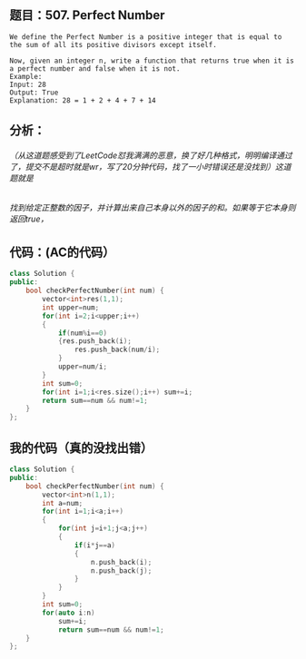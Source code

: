 ## 题目：507. Perfect Number
```
We define the Perfect Number is a positive integer that is equal to the sum of all its positive divisors except itself.

Now, given an integer n, write a function that returns true when it is a perfect number and false when it is not.
Example:
Input: 28
Output: True
Explanation: 28 = 1 + 2 + 4 + 7 + 14
```
## 分析：
###### （从这道题感受到了LeetCode怼我满满的恶意，换了好几种格式，明明编译通过了，提交不是超时就是wr，写了20分钟代码，找了一小时错误还是没找到）这道题就是
###### 找到给定正整数的因子，并计算出来自己本身以外的因子的和。如果等于它本身则返回true，

## 代码：(AC的代码）
```cpp
class Solution {
public:
    bool checkPerfectNumber(int num) {
        vector<int>res(1,1);
        int upper=num;
        for(int i=2;i<upper;i++) 
        {
            if(num%i==0) 
            {res.push_back(i);
                res.push_back(num/i);
            }
            upper=num/i;
        }
        int sum=0;
        for(int i=1;i<res.size();i++) sum+=i;
        return sum==num && num!=1;
    }
};
```
## 我的代码（真的没找出错）
```cpp
class Solution {
public:
    bool checkPerfectNumber(int num) {
        vector<int>n(1,1);
        int a=num;
        for(int i=1;i<a;i++)
        {
            for(int j=i+1;j<a;j++)
            {
                if(i*j==a)
                {
                    n.push_back(i);
                    n.push_back(j);
                }
            }
        }
        int sum=0;
        for(auto i:n)
            sum+=i;
            return sum==num && num!=1;
    }
};
```
